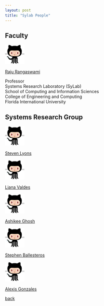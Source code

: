 ```yaml
---
layout: post
title: "Sylab People"
---
```


## Faculty

![Image](/images/octocat.png)

[Raju Rangaswami](https://users.cs.fiu.edu/~raju/WWW/)

Professor\
Systems Research Laboratory (SyLab)\
School of Computing and Information Sciences\
College of Engineering and Computing\
Florida International University

## Systems Research Group

![Image](/images/octocat.png)

[Steven Lyons](https://users.cs.fiu.edu/~slyon001/) 

![Image](/images/octocat.png)

[Liana Valdes](https://lia54.github.io/) 

![Image](/images/octocat.png)

[Ashikee Ghosh](https://lia54.github.io/) 

![Image](/images/octocat.png)

[Stephen Ballesteros](https://lia54.github.io/) 

![Image](/images/octocat.png)

[Alexis Gonzales](https://lia54.github.io/)

[back](/)
